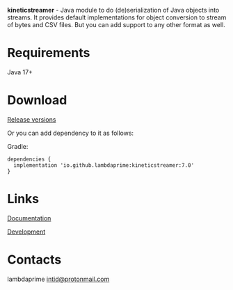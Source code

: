 **kineticstreamer** - Java module to do (de)serialization of Java objects into streams. It provides default implementations for object conversion to stream of bytes and CSV files. But you can add support to any other format as well.

# Requirements

Java 17+

# Download

[Release versions](kineticstreamer/release/CHANGELOG.md)

Or you can add dependency to it as follows:

Gradle:

```
dependencies {
  implementation 'io.github.lambdaprime:kineticstreamer:7.0'
}
```

# Links

[Documentation](http://portal2.atwebpages.com/kineticstreamer)

[Development](DEVELOPMENT.md)

# Contacts

lambdaprime <intid@protonmail.com>
